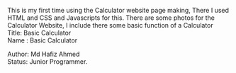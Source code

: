 This is my first time using the Calculator website page making, There I used HTML and CSS and Javascripts for this. There are some photos for the Calculator Website, I include there some basic function of a Calculator<br>
Title: Basic Calculator<br>
Name : Basic Calculator<br>

Author: Md Hafiz Ahmed <br>
Status: Junior Programmer.
